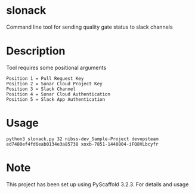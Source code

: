 
slonack
=======

Command line tool for sending quality gate status to slack channels 

Description
===========

Tool requires some positional arguments 

```
Position 1 = Pull Request Key
Position 2 = Sonar Cloud Project Key 
Position 3 = Slack Channel 
Position 4 = Sonar Cloud Authentication 
Position 5 = Slack App Authentication
```

Usage
===========
```
python3 slonack.py 32 nibss-dev_Sample-Project devopsteam ed7480ef4fd6eab0134e3a85738 xoxb-7851-1440804-iFQ8VLbcyfr
```

Note
====
This project has been set up using PyScaffold 3.2.3. For details and usage

